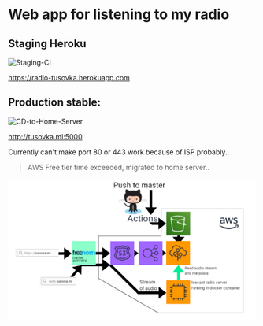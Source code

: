 # Web app for listening to my radio

## Staging Heroku

![Staging-CI](https://github.com/verbalius/tusovka-flask-webapp/workflows/Staging-CI/badge.svg)

https://radio-tusovka.herokuapp.com

## Production stable:

![CD-to-Home-Server](https://github.com/verbalius/tusovka-flask-webapp/workflows/CD-to-Home-Server/badge.svg)

http://tusovka.ml:5000

Currently can't make port 80 or 443 work because of ISP probably..

> AWS Free tier time exceeded, migrated to home server..

![architecture](/architecture.png)


